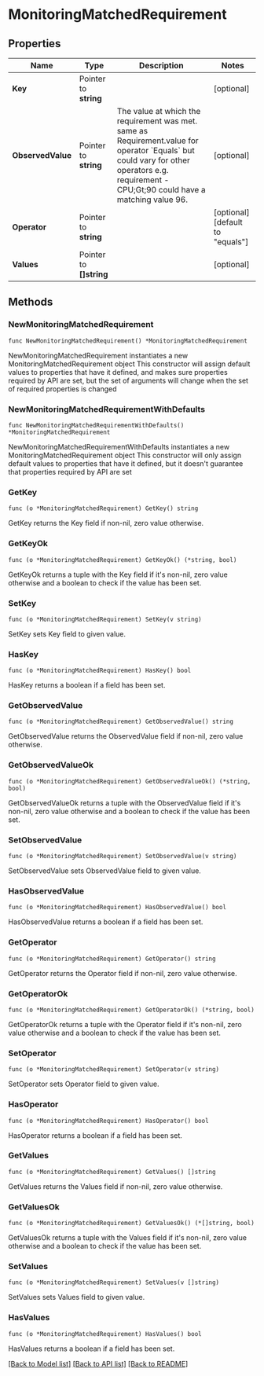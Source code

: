 # MonitoringMatchedRequirement

## Properties

Name | Type | Description | Notes
------------ | ------------- | ------------- | -------------
**Key** | Pointer to **string** |  | [optional] 
**ObservedValue** | Pointer to **string** | The value at which the requirement was met. same as Requirement.value for operator &#x60;Equals&#x60; but could vary for other operators e.g. requirement - CPU;Gt;90 could have a matching value 96. | [optional] 
**Operator** | Pointer to **string** |  | [optional] [default to "equals"]
**Values** | Pointer to **[]string** |  | [optional] 

## Methods

### NewMonitoringMatchedRequirement

`func NewMonitoringMatchedRequirement() *MonitoringMatchedRequirement`

NewMonitoringMatchedRequirement instantiates a new MonitoringMatchedRequirement object
This constructor will assign default values to properties that have it defined,
and makes sure properties required by API are set, but the set of arguments
will change when the set of required properties is changed

### NewMonitoringMatchedRequirementWithDefaults

`func NewMonitoringMatchedRequirementWithDefaults() *MonitoringMatchedRequirement`

NewMonitoringMatchedRequirementWithDefaults instantiates a new MonitoringMatchedRequirement object
This constructor will only assign default values to properties that have it defined,
but it doesn't guarantee that properties required by API are set

### GetKey

`func (o *MonitoringMatchedRequirement) GetKey() string`

GetKey returns the Key field if non-nil, zero value otherwise.

### GetKeyOk

`func (o *MonitoringMatchedRequirement) GetKeyOk() (*string, bool)`

GetKeyOk returns a tuple with the Key field if it's non-nil, zero value otherwise
and a boolean to check if the value has been set.

### SetKey

`func (o *MonitoringMatchedRequirement) SetKey(v string)`

SetKey sets Key field to given value.

### HasKey

`func (o *MonitoringMatchedRequirement) HasKey() bool`

HasKey returns a boolean if a field has been set.

### GetObservedValue

`func (o *MonitoringMatchedRequirement) GetObservedValue() string`

GetObservedValue returns the ObservedValue field if non-nil, zero value otherwise.

### GetObservedValueOk

`func (o *MonitoringMatchedRequirement) GetObservedValueOk() (*string, bool)`

GetObservedValueOk returns a tuple with the ObservedValue field if it's non-nil, zero value otherwise
and a boolean to check if the value has been set.

### SetObservedValue

`func (o *MonitoringMatchedRequirement) SetObservedValue(v string)`

SetObservedValue sets ObservedValue field to given value.

### HasObservedValue

`func (o *MonitoringMatchedRequirement) HasObservedValue() bool`

HasObservedValue returns a boolean if a field has been set.

### GetOperator

`func (o *MonitoringMatchedRequirement) GetOperator() string`

GetOperator returns the Operator field if non-nil, zero value otherwise.

### GetOperatorOk

`func (o *MonitoringMatchedRequirement) GetOperatorOk() (*string, bool)`

GetOperatorOk returns a tuple with the Operator field if it's non-nil, zero value otherwise
and a boolean to check if the value has been set.

### SetOperator

`func (o *MonitoringMatchedRequirement) SetOperator(v string)`

SetOperator sets Operator field to given value.

### HasOperator

`func (o *MonitoringMatchedRequirement) HasOperator() bool`

HasOperator returns a boolean if a field has been set.

### GetValues

`func (o *MonitoringMatchedRequirement) GetValues() []string`

GetValues returns the Values field if non-nil, zero value otherwise.

### GetValuesOk

`func (o *MonitoringMatchedRequirement) GetValuesOk() (*[]string, bool)`

GetValuesOk returns a tuple with the Values field if it's non-nil, zero value otherwise
and a boolean to check if the value has been set.

### SetValues

`func (o *MonitoringMatchedRequirement) SetValues(v []string)`

SetValues sets Values field to given value.

### HasValues

`func (o *MonitoringMatchedRequirement) HasValues() bool`

HasValues returns a boolean if a field has been set.


[[Back to Model list]](../README.md#documentation-for-models) [[Back to API list]](../README.md#documentation-for-api-endpoints) [[Back to README]](../README.md)


